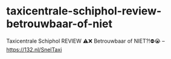 # taxicentrale-schiphol-review-betrouwbaar-of-niet
Taxicentrale Schiphol REVIEW ⚠️❌ Betrouwbaar of NIET?!⛔️😭 – https://132.nl/SnelTaxi
